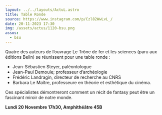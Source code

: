 ```yaml
---
layout: ../../layouts/ActuL.astro
title: Table Ronde
source: https://www.instagram.com/p/Czl82WwLvL_/
date: 20-11-2023 17:30
img: /assets/actus/1120-bsu.png
assos:
  - bsu
---
```


Quatre des auteurs de l’ouvrage Le Trône de fer et les sciences (paru aux éditions Belin) se réunissent pour une table ronde :  
- Jean-Sébastien Steyer, paléontologue  
- Jean-Paul Demoule; professeur d’archéologie  
- Frédéric Landragin, directeur de recherche au CNRS  
- Barbara Le Maître, professeure en théorie et esthétique du cinéma.

Ces spécialistes démontreront comment un récit de fantasy peut être un fascinant miroir de notre monde.

__Lundi 20 Novembre 17h30, Amphithéâtre 45B__